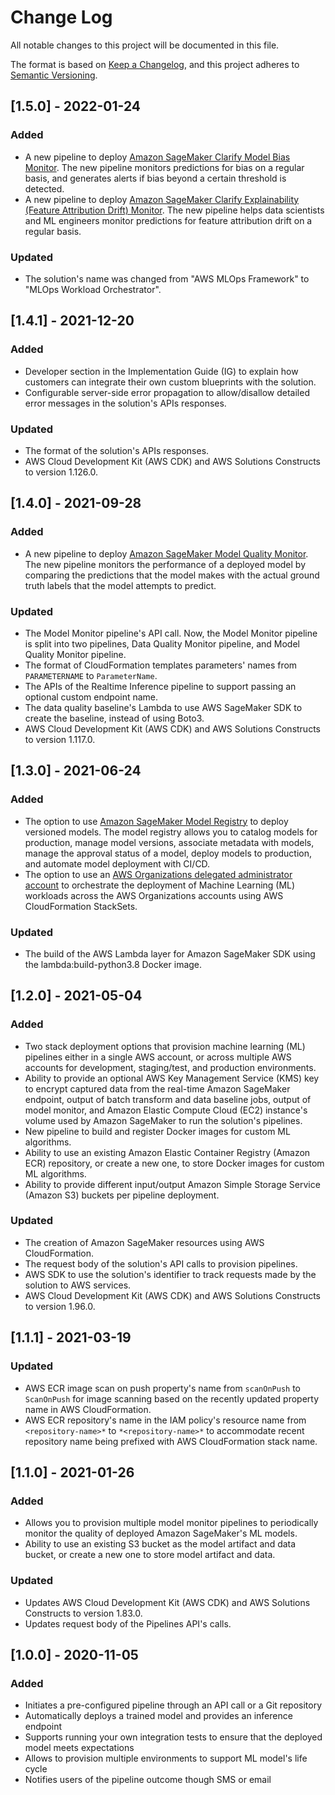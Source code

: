 # Change Log

All notable changes to this project will be documented in this file.

The format is based on [Keep a Changelog](https://keepachangelog.com/en/1.0.0/),
and this project adheres to [Semantic Versioning](https://semver.org/spec/v2.0.0.html).

## [1.5.0] - 2022-01-24

### Added

- A new pipeline to deploy [Amazon SageMaker Clarify Model Bias Monitor](https://docs.aws.amazon.com/sagemaker/latest/dg/clarify-model-monitor-bias-drift.html). The new pipeline monitors predictions for bias on a regular basis, and generates
  alerts if bias beyond a certain threshold is detected.
- A new pipeline to deploy [Amazon SageMaker Clarify Explainability (Feature Attribution Drift) Monitor](https://docs.aws.amazon.com/sagemaker/latest/dg/clarify-model-monitor-feature-attribution-drift.html). The new pipeline helps data scientists and ML engineers
  monitor predictions for feature attribution drift on a regular basis.

### Updated

- The solution's name was changed from "AWS MLOps Framework" to "MLOps Workload Orchestrator".

## [1.4.1] - 2021-12-20

### Added

- Developer section in the Implementation Guide (IG) to explain how customers can integrate
  their own custom blueprints with the solution.
- Configurable server-side error propagation to allow/disallow detailed error messages
  in the solution's APIs responses.

### Updated

- The format of the solution's APIs responses.
- AWS Cloud Development Kit (AWS CDK) and AWS Solutions Constructs to version 1.126.0.

## [1.4.0] - 2021-09-28

### Added

- A new pipeline to deploy [Amazon SageMaker Model Quality Monitor](https://docs.aws.amazon.com/sagemaker/latest/dg/model-monitor-model-quality.html). The new pipeline monitors the performance of a deployed model by comparing the
  predictions that the model makes with the actual ground truth labels that the model attempts to predict.

### Updated

- The Model Monitor pipeline's API call. Now, the Model Monitor pipeline is split into two pipelines, Data Quality Monitor pipeline, and Model Quality Monitor pipeline.
- The format of CloudFormation templates parameters' names from `PARAMETERNAME` to `ParameterName`.
- The APIs of the Realtime Inference pipeline to support passing an optional custom endpoint name.
- The data quality baseline's Lambda to use AWS SageMaker SDK to create the baseline, instead of using Boto3.
- AWS Cloud Development Kit (AWS CDK) and AWS Solutions Constructs to version 1.117.0.

## [1.3.0] - 2021-06-24

### Added

- The option to use [Amazon SageMaker Model Registry](https://docs.aws.amazon.com/sagemaker/latest/dg/model-registry.html) to deploy versioned models. The model registry allows you to catalog models for production, manage model versions, associate metadata with models, manage the approval status of a model, deploy models to production, and automate model deployment with CI/CD.
- The option to use an [AWS Organizations delegated administrator account](https://docs.aws.amazon.com/AWSCloudFormation/latest/UserGuide/stacksets-orgs-delegated-admin.html) to orchestrate the deployment of Machine Learning (ML) workloads across the AWS Organizations accounts using AWS CloudFormation StackSets.

### Updated

- The build of the AWS Lambda layer for Amazon SageMaker SDK using the lambda:build-python3.8 Docker image.

## [1.2.0] - 2021-05-04

### Added

- Two stack deployment options that provision machine learning (ML) pipelines either in a single AWS account, or across multiple AWS accounts for development, staging/test, and production environments.
- Ability to provide an optional AWS Key Management Service (KMS) key to encrypt captured data from the real-time Amazon SageMaker endpoint, output of batch transform and data baseline jobs, output of model monitor, and Amazon Elastic Compute Cloud (EC2) instance's volume used by Amazon SageMaker to run the solution's pipelines.
- New pipeline to build and register Docker images for custom ML algorithms.
- Ability to use an existing Amazon Elastic Container Registry (Amazon ECR) repository, or create a new one, to store Docker images for custom ML algorithms.
- Ability to provide different input/output Amazon Simple Storage Service (Amazon S3) buckets per pipeline deployment.

### Updated

- The creation of Amazon SageMaker resources using AWS CloudFormation.
- The request body of the solution's API calls to provision pipelines.
- AWS SDK to use the solution's identifier to track requests made by the solution to AWS services.
- AWS Cloud Development Kit (AWS CDK) and AWS Solutions Constructs to version 1.96.0.

## [1.1.1] - 2021-03-19

### Updated

- AWS ECR image scan on push property's name from `scanOnPush` to `ScanOnPush` for image scanning based on the recently updated property name in AWS CloudFormation.
- AWS ECR repository's name in the IAM policy's resource name from `<repository-name>*` to `*<repository-name>*` to accommodate recent repository name being prefixed with AWS CloudFormation stack name.

## [1.1.0] - 2021-01-26

### Added

- Allows you to provision multiple model monitor pipelines to periodically monitor the quality of deployed Amazon SageMaker's ML models.
- Ability to use an existing S3 bucket as the model artifact and data bucket, or create a new one to store model artifact and data.

### Updated

- Updates AWS Cloud Development Kit (AWS CDK) and AWS Solutions Constructs to version 1.83.0.
- Updates request body of the Pipelines API's calls.

## [1.0.0] - 2020-11-05

### Added

- Initiates a pre-configured pipeline through an API call or a Git repository
- Automatically deploys a trained model and provides an inference endpoint
- Supports running your own integration tests to ensure that the deployed model meets expectations
- Allows to provision multiple environments to support ML model's life cycle
- Notifies users of the pipeline outcome though SMS or email
